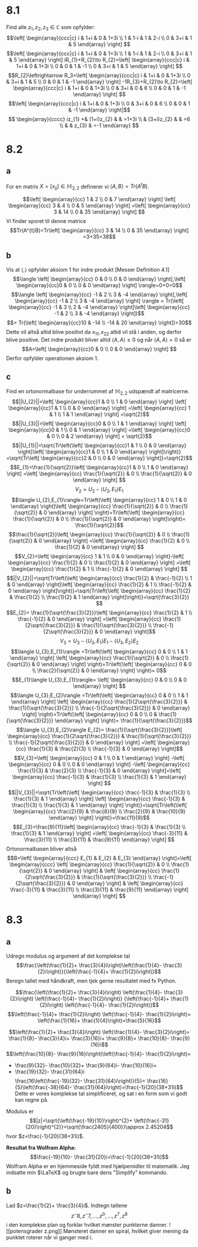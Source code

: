 # 8.1
Find alle $z_{1},z_{2},z_{3}\in \mathbb{C}$ som opfylder:
$$\left[
\begin{array}{ccc|c}
i & 1+i & 0  & 1+3i \\ 
1 & 1-i & 1 & 2-i \\ 
0  & 3+i & 1 & 5
\end{array}
\right] $$
$$\left[
\begin{array}{ccc|c}
i & 1+i & 0  & 1+3i \\ 
1 & 1-i & 1 & 2-i \\ 
 0 & 3+i & 1 & 5
\end{array}
\right] iR_{1}+R_{2}\to R_{2}=\left[
\begin{array}{ccc|c}
i & 1+i & 0  & 1+3i \\ 
0 & 0 & 1 & -1 \\ 
0 & 3+i & 1 & 5
\end{array}
\right] $$
$$R_{2}\leftrightarrow R_3=\left[
\begin{array}{ccc|c}
i & 1+i & 0  & 1+3i \\ 
0 & 3+i & 1 & 5  \\ 
0 & 0 & 1 & -1
\end{array}
\right] -1R_{3}+R_{2}\to R_{2}=\left[
\begin{array}{ccc|c}
i & 1+i & 0  & 1+3i \\ 
0 & 3+i & 0 & 6  \\ 
0 & 0 & 1 & -1
\end{array}
\right] $$
$$\left[
\begin{array}{ccc|c}
i & 1+i & 0  & 1+3i \\ 
0 & 3+i & 0 & 6  \\ 
0 & 0 & 1 & -1
\end{array}
\right]$$
$$
\begin{array}{cccc}
iz_{1} +& (1+i)z_{2}  &   & =1+3i \\ 
  & (3+i)z_{2} &   & =6 \\ 
   &   & z_{3} & =-1
\end{array}
 $$
 
# 8.2
## a
For en matrix $X=[x_{ij}]\in \mathbb{M}_{2,2}$ definerer vi $\langle A,B \rangle=Tr(A^{t}B)$.

$$\left[
\begin{array}{cc}
1 & 2 \\ 0 & 7
\end{array}
\right]
\left[
\begin{array}{cc}
3 & 4 \\ 0 & 5
\end{array}
\right] =\left[
\begin{array}{cc}
3 & 14 \\ 0 & 35
\end{array}
\right] $$
Vi finder sporet til denne matrice
$$Tr(A^{t}B)=Tr\left[
\begin{array}{cc}
3 & 14 \\ 0 & 35
\end{array}
\right] =3+35=38$$

## b
Vis at $\langle , \rangle$ opfylder aksiom 1 for indre produkt [Messer Definition 4.1]
$$\langle \left[
\begin{array}{cc}
0 & 0  \\ 0 & 0
\end{array}
\right],\left[
\begin{array}{cc}0 & 0 \\  0 & 0
\end{array}
\right]  \rangle=0+0=0$$
$$\langle \left[
\begin{array}{cc}
-1 & 2 \\ 3 & -4
\end{array}
\right],\left[
\begin{array}{cc}
-1 & 2 \\ 3 & -4
\end{array}
\right] \rangle = Tr(\left[
\begin{array}{cc}
-1 & 3 \\ 2 & -4
\end{array}
\right]\left[
\begin{array}{cc}
-1 & 2 \\ 3 & -4
\end{array}
\right])$$
$$= Tr(\left[
\begin{array}{cc}10 & -14 \\ -14 & 20
\end{array}
\right])=30$$
Dette vil altså altid blive positivt da $x_{11},x_{22}$ altid vil stå i anden, og derfor blive positive. Det indre produkt bliver altid $\langle A,A \rangle \geq 0$ og når $\langle A,A \rangle =0$ så er $$A=\left[
\begin{array}{cc}0 & 0 \\ 0 & 0
\end{array}
\right] $$
Derfor opfylder operationen aksiom 1.
## c
Find en ortonormalbase for underrummet af $\mathbb{M}_{2,2}$ udspændt af matricerne.
$$||U_{2}||=\left[
\begin{array}{cc}1 & 0 \\ 1 & 0
\end{array}
\right] \left[
\begin{array}{cc}1 & 1  \\ 0 & 0
\end{array}
\right] =\left[
\begin{array}{cc} 1 & 1 \\ 1 & 1
\end{array}
\right] =\sqrt{2}$$
$$||U_{3}||=\left[
\begin{array}{cc}0 & 0 \\ 1 & 1
\end{array}
\right] \left[
\begin{array}{cc}0 & 1 \\ 0 & 1
\end{array}
\right] =\left[
\begin{array}{cc}0 & 0 \\ 0 & 2
\end{array}
\right] = \sqrt{2}$$
$$||U_{1}||=\sqrt{Tr\left(\left[
\begin{array}{cc}1 & 1 \\ 0 & 0
\end{array}
\right]\left[
\begin{array}{cc}1 & 0  \\ 1 & 0
\end{array}
\right]\right)} =\sqrt{Tr\left[
\begin{array}{cc}2 & 0 \\ 0 & 0
\end{array}
\right]}=\sqrt{2}$$
$$E_{1}=\frac{1}{\sqrt{2}}\left[
\begin{array}{cc}1 & 0 \\ 1 & 0
\end{array}
\right] =\left[
\begin{array}{cc} \frac{1}{\sqrt{2}} & 0 \\ 
\frac{1}{\sqrt{2}} & 0 
\end{array}
\right] $$
$$V_{2}=U_{2}-\langle U_{2},E_{1}\rangle E_{1}$$
$$\langle U_{2},E_{1}\rangle=Tr\left(\left[
\begin{array}{cc}
1 & 0 \\ 
1 & 0
\end{array}
\right]\left[
\begin{array}{cc} 
\frac{1}{\sqrt{2}} & 0 \\ 
\frac{1}{\sqrt{2}} & 0
\end{array}
\right] \right)=Tr\left(\left[
\begin{array}{cc}
\frac{1}{\sqrt{2}} & 0 \\ 
\frac{1}{\sqrt{2}} & 0
\end{array}
\right]\right)= \frac{1}{\sqrt{2}}$$
$$\frac{1}{\sqrt{2}}\left[
\begin{array}{cc}
\frac{1}{\sqrt{2}} & 0 \\ 
\frac{1}{\sqrt{2}} & 0
\end{array}
\right] =\left[
\begin{array}{cc}
\frac{1}{2} & 0 \\ \frac{1}{2} & 0
\end{array}
\right] $$
$$V_{2}=\left[
\begin{array}{cc}
1 & 1  \\  0 & 0
\end{array}
\right]-\left[
\begin{array}{cc}
\frac{1}{2} & 0  \\ \frac{1}{2} & 0
\end{array}
\right]  =\left[
\begin{array}{cc}
\frac{1}{2} & 1 \\ \frac{-1}{2} & 0
\end{array}
\right] $$
$$||V_{2}||=\sqrt{Tr\left(\left[
\begin{array}{cc}
\frac{1}{2} & \frac{-1}{2} \\ 1 & 0
\end{array}
\right]\left[
\begin{array}{cc}
\frac{1}{2} & 1 \\ \frac{-1}{2} & 0
\end{array}
\right]\right)}=\sqrt{Tr\left(\left[
\begin{array}{cc}
\frac{1}{2} & \frac{1}{2} \\ \frac{1}{2} & 1
\end{array}
\right]\right)}=\sqrt{\frac{3}{2}} $$
$$E_{2}= \frac{1}{\sqrt{\frac{3}{2}}}\left[
\begin{array}{cc}
\frac{1}{2} & 1 \\ \frac{-1}{2} & 0
\end{array}
\right] =\left[
\begin{array}{cc}
\frac{1}{2\sqrt{\frac{3}{2}}} &  
\frac{1}{\sqrt{\frac{3}{2}}} \\ 
\frac{-1}{2\sqrt{\frac{3}{2}}} & 0
\end{array}
\right]$$
$$V_{3}=U_{3}-\langle U_{3},E_{1}\rangle E_{1}-\langle U_{3},E_{2}\rangle E_{2}$$
$$\langle U_{3},E_{1}\rangle =Tr\left(\left[
\begin{array}{cc}
0 & 0 \\ 
1 & 1
\end{array}
\right]
\left[
\begin{array}{cc}
\frac{1}{\sqrt{2}} & 0 \\ 
\frac{1}{\sqrt{2}} & 0
\end{array}
\right] \right)=Tr\left(\left[
\begin{array}{cc}
0 & 0 \\ 
\frac{2}{\sqrt{2}} & 0
\end{array}
\right] \right)= 0$$
$$E_{1}\langle U_{3},E_{1}\rangle= \left[
\begin{array}{cc}
0 & 0  \\ 
0 & 0
\end{array}
\right] $$
$$\langle U_{3},E_{2}\rangle =Tr\left(\left[
\begin{array}{cc}
0 & 0 \\ 
1 & 1
\end{array}
\right] 
\left[
\begin{array}{cc}
\frac{1}{2\sqrt{\frac{3}{2}}} &  
\frac{1}{\sqrt{\frac{3}{2}}} \\ 
\frac{-1}{2\sqrt{\frac{3}{2}}} & 0
\end{array}
\right] \right)=Tr\left(\left[
\begin{array}{cc}
0 & 0 \\ 
0 & \frac{1}{\sqrt{\frac{3}{2}}}
\end{array}
\right] \right)= \frac{1}{\sqrt{\frac{3}{2}}}$$
$$\langle U_{3},E_{2}\rangle E_{2}= \frac{1}{\sqrt{\frac{3}{2}}}\left[
\begin{array}{cc}
\frac{1}{2\sqrt{\frac{3}{2}}} &  
\frac{1}{\sqrt{\frac{3}{2}}} \\ 
\frac{-1}{2\sqrt{\frac{3}{2}}} & 0
\end{array}
\right] =\left[
\begin{array}{cc}
\frac{1}{3} & \frac{2}{3} \\ 
\frac{-1}{3} & 0
\end{array}
\right]$$
$$V_{3}=\left[
\begin{array}{cc}
0 & 1 \\ 
0 & 1
\end{array}
\right] -\left[
\begin{array}{cc}
0 & 0  \\ 0 & 0
\end{array}
\right] 
-\left[
\begin{array}{cc}
\frac{1}{3} & \frac{2}{3} \\ 
\frac{-1}{3} & 0
\end{array}
\right]=\left[
\begin{array}{cc}
\frac{-1}{3} & \frac{1}{3} \\ 
\frac{1}{3} & 1
\end{array}
\right]  $$
$$||V_{3}||=\sqrt{Tr\left(\left[
\begin{array}{cc}
\frac{-1}{3} & \frac{1}{3} \\ 
\frac{1}{3} & 1
\end{array}
\right] \left[
\begin{array}{cc}
\frac{-1}{3} & \frac{1}{3} \\ 
\frac{1}{3} & 1
\end{array}
\right] \right)}=\sqrt{Tr\left(\left[
\begin{array}{cc}
\frac{2}{9} & \frac{8}{9} \\ 
\frac{2}{9} & \frac{10}{9}
\end{array}
\right] \right)}=\frac{11}{9}$$
$$E_{3}=\frac{9}{11}\left[
\begin{array}{cc}
\frac{-1}{3} & \frac{1}{3} \\ 
\frac{1}{3} & 1
\end{array}
\right] =\left[
\begin{array}{cc}
\frac{-3}{11} & \frac{3}{11} \\ 
\frac{3}{11} & \frac{9}{11}
\end{array}
\right] $$
Ortonormalbasen bliver altså
$$B=\left[
\begin{array}{ccc}
E_{1} & E_{2} & E_{3}
\end{array}
\right]=\left[
\begin{array}{ccc}
\left[
\begin{array}{cc} \frac{1}{\sqrt{2}} & 0 \\ 
\frac{1}{\sqrt{2}} & 0 
\end{array}
\right] & 
\left[
\begin{array}{cc}
\frac{1}{2\sqrt{\frac{3}{2}}} &  
\frac{1}{\sqrt{\frac{3}{2}}} \\ 
\frac{-1}{2\sqrt{\frac{3}{2}}} & 0
\end{array}
\right] & 
\left[
\begin{array}{cc}
\frac{-3}{11} & \frac{3}{11} \\ 
\frac{3}{11} & \frac{9}{11}
\end{array}
\right]
\end{array}
\right] $$


# 8.3
## a
Udregn modulus og argument af det komplekse tal
$$\frac{\left(\frac{1}{2}+ \frac{3}{4}i\right)\left(\frac{1}{4}- \frac{3}{2}i\right)}{\left(\frac{-1}{4}+ \frac{1}{2}i\right)}$$
Beregn tallet med håndkraft, men tjek gerne resultatet med fx Python.

$$\frac{\left(\frac{1}{2}+ \frac{3}{4}i\right)
\left(\frac{1}{4}- \frac{3}{2}i\right)
\left(\frac{-1}{4}- \frac{1}{2}i\right)}
{\left(\frac{-1}{4}+ \frac{1}{2}i\right)
\left(\frac{-1}{4}- \frac{1}{2}i\right)}$$
$$\left(\frac{-1}{4}+ \frac{1}{2}i\right)
\left(\frac{-1}{4}- \frac{1}{2}i\right)=
\left(\frac{1}{16}+ \frac{1}{4}\right)=\frac{5}{16}$$

$$\left(\frac{1}{2}+ \frac{3}{4}i\right)
\left(\frac{1}{4}- \frac{3}{2}i\right)=
\frac{1}{8}- \frac{3}{4}i+ \frac{3}{16}i+ \frac{9}{8}=
\frac{10}{8}- \frac{9}{16}i$$
$$\left(\frac{10}{8}- \frac{9}{16}i\right)\left(\frac{-1}{4}- \frac{1}{2}i\right)=
- \frac{9}{32}- \frac{10}{32}+ \frac{9}{64}i- \frac{10}{16}i=
- \frac{19}{32}- \frac{31}{64}i$$
$$\frac{16\left(\frac{-19}{32}- \frac{31}{64}i\right)}{5}=
\frac{16}{5}\left(\frac{-38}{64}- \frac{31}{64}i\right)=\frac{-1}{20}(38+31i)$$
Dette er vores komplekse tal simplificeret, og sat i en form som vi godt kan regne på.

Modulus er 
$$|z|=\sqrt{\left(\frac{-19}{10}\right)^{2}+ \left(\frac{-31}{20}\right)^{2}}=\sqrt{\frac{2405}{400}}\approx 2.45204$$hvor $z=\frac{-1}{20}(38+31i)$.

**Resultat fra Wolfram Alpha:**
$$\frac{-19}{10}- \frac{31}{20}i=\frac{-1}{20}(38+31i)$$
Wolfram Alpha er en hjemmeside fyldt med hjælpemidler til matematik. Jeg indsatte min $\LaTeX$ og brugte bare dens "Simplify" kommando. 
## b
Lad $z=\frac{1}{2}+ \frac{3}{4}i$. Indtegn tallene $$z^-8,z^-7,...,z^0,...,z^7,z^{8}$$
i den komplekse plan og forklar hvilket mønster punkterne danner.
![[potensgrader z.png]]
Mønsteret danner en spiral, hvilket giver mening da punktet roterer når vi ganger med i.